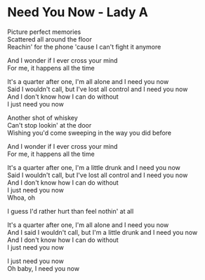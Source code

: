 # Need You Now - Lady A

Picture perfect memories\
Scattered all around the floor\
Reachin' for the phone 'cause I can't fight it anymore

And I wonder if I ever cross your mind\
For me, it happens all the time

It's a quarter after one, I'm all alone and I need you now\
Said I wouldn't call, but I've lost all control and I need you now\
And I don't know how I can do without\
I just need you now

Another shot of whiskey\
Can't stop lookin' at the door\
Wishing you'd come sweeping in the way you did before

And I wonder if I ever cross your mind\
For me, it happens all the time

It's a quarter after one, I'm a little drunk and I need you now\
Said I wouldn't call, but I've lost all control and I need you now\
And I don't know how I can do without\
I just need you now\
Whoa, oh

I guess I'd rather hurt than feel nothin' at all

It's a quarter after one, I'm all alone and I need you now\
And I said I wouldn't call, but I'm a little drunk and I need you now\
And I don't know how I can do without\
I just need you now

I just need you now\
Oh baby, I need you now